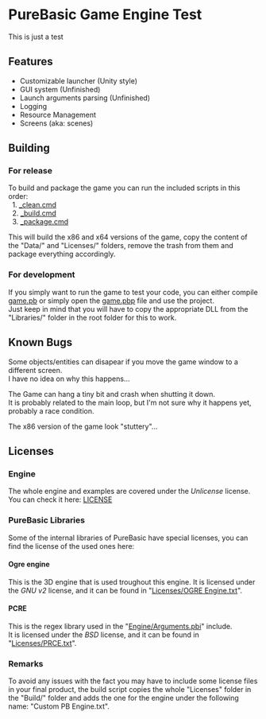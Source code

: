 # PureBasic Game Engine Test

This is just a test

## Features

* Customizable launcher (Unity style)
* GUI system (Unfinished)
* Launch arguments parsing (Unfinished)
* Logging
* Resource Management
* Screens (aka: scenes)

## Building

### For release
To build and package the game you can run the included scripts in this order:<br>
&nbsp;&nbsp;1. [_clean.cmd](_clean.cmd)<br>
&nbsp;&nbsp;2. [_build.cmd](_build.cmd)<br>
&nbsp;&nbsp;3. [_package.cmd](_package.cmd)

This will build the x86 and x64 versions of the game, copy the content of the "Data/" and "Licenses/" folders, remove the trash from them and package everything accordingly.

### For development
If you simply want to run the game to test your code, you can either compile [game.pb](game.pb) or simply open the [game.pbp](game.pbp) file and use the project.<br>
Just keep in mind that you will have to copy the appropriate DLL from the "Libraries/" folder in the root folder for this to work.

## Known Bugs

Some objects/entities can disapear if you move the game window to a different screen.<br>
I have no idea on why this happens...

The Game can hang a tiny bit and crash when shutting it down.<br>
It is probably related to the main loop, but I'm not sure why it happens yet, probably a race condition.

The x86 version of the game look "stuttery"...

## Licenses

### Engine
The whole engine and examples are covered under the *Unlicense* license.<br>
You can check it here: [LICENSE](LICENSE)

### PureBasic Libraries
Some of the internal libraries of PureBasic have special licenses, you can find the license of the used ones here:

#### Ogre engine
This is the 3D engine that is used troughout this engine.
It is licensed under the *GNU v2* license, and it can be found in "[Licenses/OGRE Engine.txt](Licenses/OGRE%20Engine.txt)".

#### PCRE
This is the regex library used in the "[Engine/Arguments.pbi](Engine/Arguments.pbi)" include.<br>
It is licensed under the *BSD* license, and it can be found in "[Licenses/PRCE.txt](Licenses/PRCE.txt)".

### Remarks
To avoid any issues with the fact you may have to include some license files in your final product, the build script copies the whole "Licenses" folder in the "Build/" folder and adds the one for the engine under the following name: "Custom PB Engine.txt".
